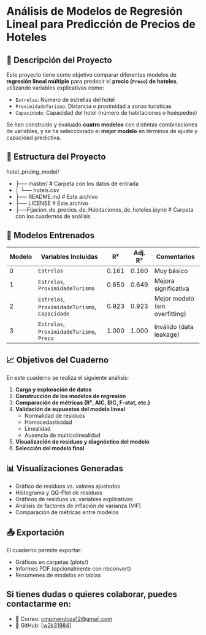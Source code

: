 # Análisis de Modelos de Regresión Lineal para Predicción de Precios de Hoteles

## 📌 Descripción del Proyecto

Este proyecto tiene como objetivo comparar diferentes modelos de **regresión lineal múltiple** para predecir el **precio (`Preco`) de hoteles**, utilizando variables explicativas como:
- `Estrelas`: Número de estrellas del hotel
- `ProximidadeTurismo`: Distancia o proximidad a zonas turísticas
- `Capacidade`: Capacidad del hotel (número de habitaciones o huéspedes)

Se han construido y evaluado **cuatro modelos** con distintas combinaciones de variables, y se ha seleccionado el **mejor modelo** en términos de ajuste y capacidad predictiva.

## 📁 Estructura del Proyecto
hotel_pricing_model/
- ├── master/ # Carpeta con los datos de entrada
- │ └── hotels.csv
- ├── README.md # Este archivo
- ├── LICENSE # Este archivo
- ├──Fijacion_de_precios_de_Habitaciones_de_hoteles.ipynb # Carpeta con los cuadernos de análisis


## 🧪 Modelos Entrenados

| Modelo | Variables Incluidas                          | R²    | Adj. R² | Comentarios                        |
|--------|----------------------------------------------|-------|---------|------------------------------------|
| 0      | `Estrelas`                                   | 0.161 | 0.160   | Muy básico                         |
| 1      | `Estrelas`, `ProximidadeTurismo`             | 0.650 | 0.649   | Mejora significativa               |
| 2      | `Estrelas`, `ProximidadeTurismo`, `Capacidade` | 0.923 | 0.923   | Mejor modelo (sin overfitting)     |
| 3      | `Estrelas`, `ProximidadeTurismo`, `Preco`    | 1.000 | 1.000   | Inválido (data leakage)            |

## 📈 Objetivos del Cuaderno

En este cuaderno se realiza el siguiente análisis:

1. **Carga y exploración de datos**
2. **Construcción de los modelos de regresión**
3. **Comparación de métricas (R², AIC, BIC, F-stat, etc.)**
4. **Validación de supuestos del modelo lineal**
   - Normalidad de residuos
   - Homocedasticidad
   - Linealidad
   - Ausencia de multicolinealidad
5. **Visualización de residuos y diagnóstico del modelo**
6. **Selección del modelo final**

## 📊 Visualizaciones Generadas

- Gráfico de residuos vs. valores ajustados
- Histograma y QQ-Plot de residuos
- Gráficos de residuos vs. variables explicativas
- Análisis de factores de inflación de varianza (VIF)
- Comparación de métricas entre modelos

## 📤 Exportación
El cuaderno permite exportar:

- Gráficos en carpetas (plots/)
- Informes PDF (opcionalmente con nbconvert)
- Resúmenes de modelos en tablas
  
## Si tienes dudas o quieres colaborar, puedes contactarme en:

- :email: Correo: cmpmendoza12@gmail.com
- :postbox: GitHub: [[w2k31984](https://github.com/w2k31984/)]
